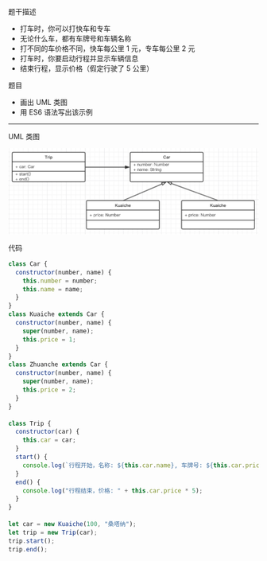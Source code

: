 题干描述

- 打车时，你可以打快车和专车
- 无论什么车，都有车牌号和车辆名称
- 打不同的车价格不同，快车每公里 1 元，专车每公里 2 元
- 打车时，你要启动行程并显示车辆信息
- 结束行程，显示价格（假定行驶了 5 公里）

题目

- 画出 UML 类图
- 用 ES6 语法写出该示例

---

UML 类图

![图片](./img/01.png)

代码

```js
class Car {
  constructor(number, name) {
    this.number = number;
    this.name = name;
  }
}
class Kuaiche extends Car {
  constructor(number, name) {
    super(number, name);
    this.price = 1;
  }
}
class Zhuanche extends Car {
  constructor(number, name) {
    super(number, name);
    this.price = 2;
  }
}

class Trip {
  constructor(car) {
    this.car = car;
  }
  start() {
    console.log(`行程开始，名称: ${this.car.name}, 车牌号: ${this.car.price}`);
  }
  end() {
    console.log("行程结束，价格: " + this.car.price * 5);
  }
}

let car = new Kuaiche(100, "桑塔纳");
let trip = new Trip(car);
trip.start();
trip.end();
```
